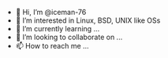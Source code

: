 - 👋 Hi, I’m @iceman-76
- 👀 I’m interested in Linux, BSD, UNIX like OSs
- 🌱 I’m currently learning ...
- 💞️ I’m looking to collaborate on ...
- 📫 How to reach me ...

<!---
iceman-76/iceman-76 is a ✨ special ✨ repository because its `README.md` (this file) appears on your GitHub profile.
You can click the Preview link to take a look at your changes.
--->
